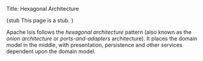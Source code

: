 Title: Hexagonal Architecture

{stub
This page is a stub.
}

Apache Isis follows the *hexagonal architecture* pattern (also known as the *onion architecture* or *ports-and-adapters* architecture).  It places the domain model in the middle, with presentation, persistence and other services dependent upon the domain model.


<!--
TODO

x-rf the architecture picture, 

-->

